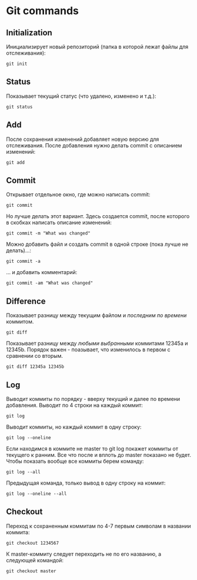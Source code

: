 # Git commands

## Initialization
Инициализирует новый репозиторий (папка в которой лежат файлы для отслеживания):

    git init

## Status 
Показывает текущий статус (что удалено, изменено и т.д.):

    git status

## Add
После сохранения изменений добавляет новую версию для отслеживания. После добавления нужно делать commit с описанием изменений:

    git add

## Commit
Открывает отдельное окно, где можно написать commit:

    git commit

Но лучше делать этот вариант. Здесь создается commit, после которого в скобках написать описание изменений:

    git commit -m "What was changed"

Можно добавить файл и создать commit в одной строке (пока лучше не делать)...:
   
    git commit -a

... и добавить комментарий:
    
    git commit -am "What was changed"

## Difference
Показывает разницу между текущим файлом и *последним по времени* коммитом.

    git diff 

Показывает разницу между *любыми выбранными* коммитами 12345a и 12345b. Порядок важен - поазывает, что изменилось в первом с сравнении со вторым.

    git diff 12345a 12345b

## Log
Выводит коммиты по порядку - вверху текущий и далее по времени добавления. Выводит по 4 строки на каждый коммит:

    git log

Выводит коммиты, но каждый коммит в одну строку:

    git log --oneline

Если находимся в коммите не master то git log покажет коммиты от текущего к ранним. Все что после и вплоть до master показано не будет. Чтобы показать вообще все коммиты берем команду:

    git log --all

Предыдущая команда, только вывод в одну строку на коммит:

    git log --oneline --all

## Checkout
Переход к сохраненным коммитам по 4-7 первым символам в названии коммита:

    git checkout 1234567

К master-коммиту следует переходить не по его названию, а следующей командой:

    git checkout master


